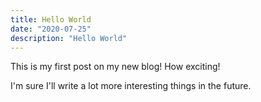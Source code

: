 ```yaml
---
title: Hello World
date: "2020-07-25"
description: "Hello World"
---
```


This is my first post on my new blog! How exciting!

I'm sure I'll write a lot more interesting things in the future.
